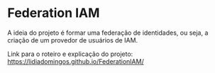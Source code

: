 # Federation IAM
A ideia do projeto é formar uma federação de identidades, ou seja, a criação de um provedor de usuários de IAM.

Link para o roteiro e explicação do projeto: https://lidiadomingos.github.io/FederationIAM/

